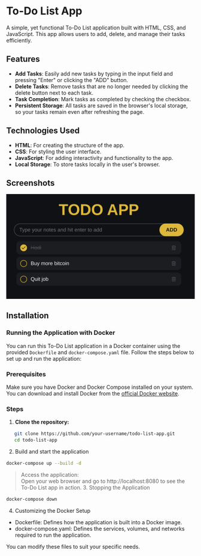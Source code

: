# To-Do List App

A simple, yet functional To-Do List application built with HTML, CSS, and JavaScript. This app allows users to add, delete, and manage their tasks efficiently.

## Features

- **Add Tasks**: Easily add new tasks by typing in the input field and pressing "Enter" or clicking the "ADD" button.
- **Delete Tasks**: Remove tasks that are no longer needed by clicking the delete button next to each task.
- **Task Completion**: Mark tasks as completed by checking the checkbox.
- **Persistent Storage**: All tasks are saved in the browser's local storage, so your tasks remain even after refreshing the page.

## Technologies Used

- **HTML**: For creating the structure of the app.
- **CSS**: For styling the user interface.
- **JavaScript**: For adding interactivity and functionality to the app.
- **Local Storage**: To store tasks locally in the user's browser.

## Screenshots

![screenshot](todo_app.png)

## Installation

### Running the Application with Docker

You can run this To-Do List application in a Docker container using the provided `Dockerfile` and `docker-compose.yaml` file. Follow the steps below to set up and run the application:

### Prerequisites

Make sure you have Docker and Docker Compose installed on your system. You can download and install Docker from the [official Docker website](https://www.docker.com/get-started).

### Steps

1. **Clone the repository:**

```bash
   git clone https://github.com/your-username/todo-list-app.git
   cd todo-list-app
```

2. Build and start the application

```bash
docker-compose up --build -d
```

> Access the application: <br>Open your web browser and go to http://localhost:8080 to see the To-Do List app in action. 3. Stopping the Application

```bash
docker-compose down
```

4. Customizing the Docker Setup

- Dockerfile: Defines how the application is built into a Docker image.
- docker-compose.yaml: Defines the services, volumes, and networks required to run the application.

You can modify these files to suit your specific needs.
